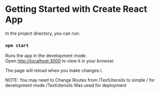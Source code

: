 

# Getting Started with Create React App
In the project directory, you can run:

### `npm start`

Runs the app in the development mode.\
Open [http://localhost:3000](http://localhost:3000) to view it in your browser.

The page will reload when you make changes.\

NOTE: You may need to Change Routes from /TextUtensils to simple / for development mode /TextUtensils Was used for deployment
